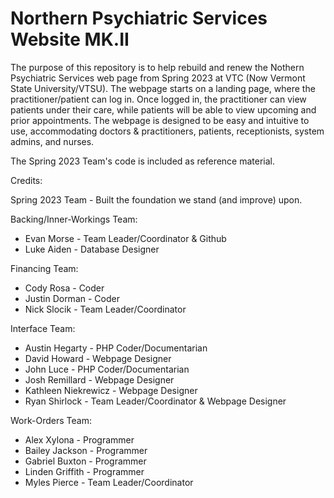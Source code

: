 # Northern Psychiatric Services Website MK.II

The purpose of this repository is to help rebuild and renew the Nothern Psychiatric Services web page from Spring 2023 at VTC (Now Vermont State University/VTSU). The webpage starts on a landing page, where the practitioner/patient can log in. Once logged in, the practitioner can view patients under their care, while patients will be able to view upcoming and prior appointments. The webpage is designed to be easy and intuitive to use, accommodating doctors & practitioners, patients, receptionists, system admins, and nurses. 

The Spring 2023 Team's code is included as reference material.

Credits:

  Spring 2023 Team - Built the foundation we stand (and improve) upon. 
 
  Backing/Inner-Workings Team:
  - Evan Morse - Team Leader/Coordinator & Github
  - Luke Aiden - Database Designer
 
  Financing Team:
  - Cody Rosa - Coder
  - Justin Dorman - Coder
  - Nick Slocik - Team Leader/Coordinator
 
  Interface Team:
  - Austin Hegarty - PHP Coder/Documentarian
  - David Howard - Webpage Designer
  - John Luce - PHP Coder/Documentarian
  - Josh Remillard - Webpage Designer
  - Kathleen Niekrewicz - Webpage Designer
  - Ryan Shirlock - Team Leader/Coordinator & Webpage Designer
 
  Work-Orders Team:
  - Alex Xylona - Programmer
  - Bailey Jackson - Programmer
  - Gabriel Buxton - Programmer
  - Linden Griffith - Programmer
  - Myles Pierce - Team Leader/Coordinator
